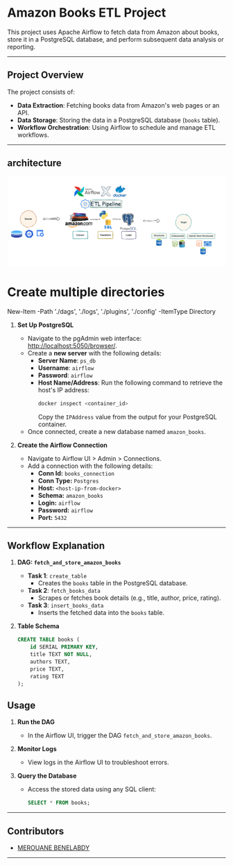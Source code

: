 # **Amazon Books ETL Project**

This project uses Apache Airflow to fetch data from Amazon about books, store it in a PostgreSQL database, and perform subsequent data analysis or reporting.

---

## **Project Overview**
The project consists of:
- **Data Extraction**: Fetching books data from Amazon's web pages or an API.
- **Data Storage**: Storing the data in a PostgreSQL database (`books` table).
- **Workflow Orchestration**: Using Airflow to schedule and manage ETL workflows.

---

## **architecture**
![Pipeline Design](pipeline_design.png)

# Create multiple directories
New-Item -Path './dags', './logs', './plugins', './config' -ItemType Directory

1. **Set Up PostgreSQL**
   - Navigate to the pgAdmin web interface: [http://localhost:5050/browser/](http://localhost:5050/browser/).
   - Create a **new server** with the following details:
     - **Server Name**: `ps_db`
     - **Username**: `airflow`
     - **Password**: `airflow`
     - **Host Name/Address**: Run the following command to retrieve the host's IP address:
       ```bash
       docker inspect <container_id>
       ```
       Copy the `IPAddress` value from the output for your PostgreSQL container.
   - Once connected, create a new database named `amazon_books`.

2. **Create the Airflow Connection**
   - Navigate to Airflow UI > Admin > Connections.
   - Add a connection with the following details:
     - **Conn Id:** `books_connection`
     - **Conn Type:** `Postgres`
     - **Host:** `<host-ip-from-docker>`
     - **Schema:** `amazon_books`
     - **Login:** `airflow`
     - **Password:** `airflow`
     - **Port:** `5432`

---

## **Workflow Explanation**

1. **DAG: `fetch_and_store_amazon_books`**
   - **Task 1**: `create_table`
     - Creates the `books` table in the PostgreSQL database.
   - **Task 2**: `fetch_books_data`
     - Scrapes or fetches book details (e.g., title, author, price, rating).
   - **Task 3**: `insert_books_data`
     - Inserts the fetched data into the `books` table.

2. **Table Schema**
   ```sql
   CREATE TABLE books (
       id SERIAL PRIMARY KEY,
       title TEXT NOT NULL,
       authors TEXT,
       price TEXT,
       rating TEXT
   );
   ```


## **Usage**

1. **Run the DAG**
   - In the Airflow UI, trigger the DAG `fetch_and_store_amazon_books`.

2. **Monitor Logs**
   - View logs in the Airflow UI to troubleshoot errors.

3. **Query the Database**
   - Access the stored data using any SQL client:
     ```sql
     SELECT * FROM books;
     ```

---


## **Contributors**
- [MEROUANE BENELABDY ](https://github.com/merouane-bn)

---

